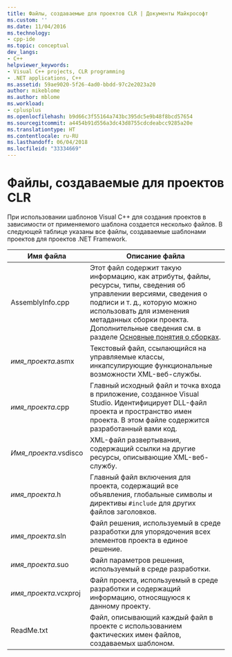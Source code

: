 ```yaml
---
title: Файлы, создаваемые для проектов CLR | Документы Майкрософт
ms.custom: ''
ms.date: 11/04/2016
ms.technology:
- cpp-ide
ms.topic: conceptual
dev_langs:
- C++
helpviewer_keywords:
- Visual C++ projects, CLR programming
- .NET applications, C++
ms.assetid: 59ae9020-5f26-4ad0-bbdd-97c2e2023a20
author: mikeblome
ms.author: mblome
ms.workload:
- cplusplus
ms.openlocfilehash: b9d66c3f55164a743bc395dc5e9b48f8bcd57654
ms.sourcegitcommit: a4454b91d556a3dc43d8755cdcdeabcc9285a20e
ms.translationtype: HT
ms.contentlocale: ru-RU
ms.lasthandoff: 06/04/2018
ms.locfileid: "33334669"
---
```

# <a name="files-created-for-clr-projects"></a>Файлы, создаваемые для проектов CLR
При использовании шаблонов Visual C++ для создания проектов в зависимости от применяемого шаблона создается несколько файлов. В следующей таблице указаны все файлы, создаваемые шаблонами проектов для проектов .NET Framework.  
  
|Имя файла|Описание файла|  
|---------------|----------------------|  
|AssemblyInfo.cpp|Этот файл содержит такую информацию, как атрибуты, файлы, ресурсы, типы, сведения об управлении версиями, сведения о подписи и т. д., которую можно использовать для изменения метаданных сборки проекта. Дополнительные сведения см. в разделе [Основные понятия о сборках](/dotnet/framework/app-domains/assembly-contents).|  
|*имя_проекта*.asmx|Текстовый файл, ссылающийся на управляемые классы, инкапсулирующие функциональные возможности XML-веб-службы.|  
|*имя_проекта*.cpp|Главный исходный файл и точка входа в приложение, созданное Visual Studio. Идентифицирует DLL-файл проекта и пространство имен проекта. В этом файле содержится разработанный вами код.|  
|*Имя_проекта*.vsdisco|XML-файл развертывания, содержащий ссылки на другие ресурсы, описывающие XML-веб-службу.|  
|*имя_проекта*.h|Главный файл включения для проекта, содержащий все объявления, глобальные символы и директивы `#include` для других файлов заголовков.|  
|*имя_проекта*.sln|Файл решения, используемый в среде разработки для упорядочения всех элементов проекта в единое решение.|  
|*имя_проекта*.suo|Файл параметров решения, используемый в среде разработки.|  
|*имя_проекта*.vcxproj|Файл проекта, используемый в среде разработки и содержащий информацию, относящуюся к данному проекту.|  
|ReadMe.txt|Файл, описывающий каждый файл в проекте с использованием фактических имен файлов, создаваемых шаблоном.|